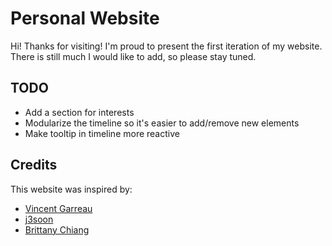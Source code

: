 # Personal Website
Hi! Thanks for visiting! I'm proud to present the first iteration of my website. There is still much I would like to add, so please stay tuned. 

## TODO
* Add a section for interests
* Modularize the timeline so it's easier to add/remove new elements
* Make tooltip in timeline more reactive

## Credits
This website was inspired by:
* [Vincent Garreau](https://github.com/VincentGarreau/particles.js/)
* [j3soon](https://github.com/j3soon/particle)
* [Brittany Chiang](https://github.com/bchiang7/v4)

